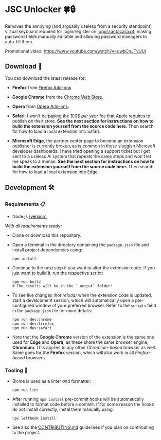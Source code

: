 # JSC Unlocker 🍀🔒

Removes the annoying (and arguably useless from a security standpoint) virtual keyboard required for login/register on [jogossantacasa.pt](https://www.jogossantacasa.pt/), making password fields manually editable and allowing password managers to auto-fill them.

Promotional video: <https://www.youtube.com/watch?v=uwbOnJTvUUI>

## Download 📂

You can download the latest release for:

- **Firefox** from [Firefox Add-ons](https://addons.mozilla.org/en-US/firefox/addon/jsc-unlocker/)

- **Google Chrome** from the [Chrome Web Store](https://chromewebstore.google.com/detail/jsc-unlocked/ekeehglopcojnbieeopijckckabkpbfj).

- **Opera** from [Opera Add-ons](https://addons.opera.com/en/extensions/details/jsc-unlocker/).

- **Safari**, I won't be paying the 100$ _per year_ fee that Apple requires to publish on their store. **See the next section for instructions on how to build the extension yourself from the source code here.** Then search for how to load a local extension into Safari.

- **Microsoft Edge**, the partner center page to become an extension publisher is currently broken, as is common in these sluggish Microsoft developer dashboards. I have tried opening a support ticket but I get sent to a useless AI system that repeats the same steps and won't let me speak to a human. **See the next section for instructions on how to build the extension yourself from the source code here.** Then search for how to load a local extension into Edge.

## Development 🛠️

### Requirements 📋

- Node.js [(version)](./package.json#L4)

_With all requirements ready:_

- Clone or download this repository.

- Open a terminal in the directory containing the `package.json` file and install project dependencies using:

    ```shell
    npm install
    ```

- Continue to the next step if you want to alter the extension code. If you just want to build it, run the respective script:

    ```shell
    npm run build
    # The results will be in the `.output` folder!
    ```

- To see live changes _(hot reload)_ when the extension code is updated, start a development session, which will automatically open a pre-configured window of your preferred browser. Refer to the `scripts` field in the `package.json` file for more details:

    ```shell
    npm run dev:chrome
    npm run dev:firefox
    npm run dev:safari
    ```

- Note that the **Google Chrome** version of the extension is the same one used for **Edge** and **Opera**, as these share the same browser engine, **Chromium**. This applies to any other _Chromium-based_ browser as well. Same goes for the **Firefox** version, which will also work in all _Firefox-based_ browsers.

### Tooling 🧰

- Biome is used as a linter _and_ formatter:

    ```shell
    npm run lint
    ```

- After running `npm install` pre-commit hooks will be automatically installed to format code before a commit. If for some reason the hooks do not install correctly, instal them manually using:

    ```shell
    npx lefthook install
    ```

- See also the [CONTRIBUTING.md](./CONTRIBUTING.md) guidelines if you plan on contributing to the project.

